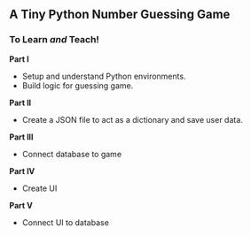 ## A Tiny Python Number Guessing Game

### To Learn *and* Teach!

**Part I**
- Setup and understand Python environments.
- Build logic for guessing game.

**Part II**
- Create a JSON file to act as a dictionary and save user data.

**Part III**
- Connect database to game

**Part IV**
- Create UI

**Part V**
- Connect UI to database
